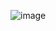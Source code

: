 ![image](https://github.com/MohammadSheakh/Thesis-Codes/assets/63914950/ef4c73fe-49b4-45a0-821f-e25d31bbc1da)

